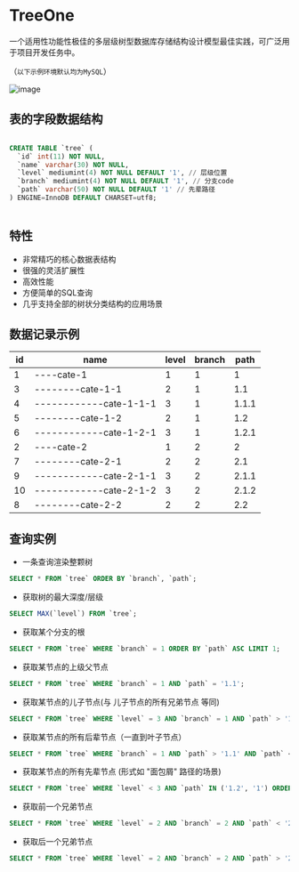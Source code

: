 
# TreeOne
一个适用性功能性极佳的多层级树型数据库存储结构设计模型最佳实践，可广泛用于项目开发任务中。

（`以下示例环境默认均为MySQL`）

![image](https://user-images.githubusercontent.com/11038908/115105931-6d243e00-9f94-11eb-9ff8-dd10f99061ef.png)


## 表的字段数据结构

```sql

CREATE TABLE `tree` (
  `id` int(11) NOT NULL,
  `name` varchar(30) NOT NULL, 
  `level` mediumint(4) NOT NULL DEFAULT '1', // 层级位置
  `branch` mediumint(4) NOT NULL DEFAULT '1', // 分支code
  `path` varchar(50) NOT NULL DEFAULT '1' // 先辈路径
) ENGINE=InnoDB DEFAULT CHARSET=utf8;
  
```

## 特性
- 非常精巧的核心数据表结构
- 很强的灵活扩展性
- 高效性能
- 方便简单的SQL查询
- 几乎支持全部的树状分类结构的应用场景


##  数据记录示例
id | name | level | branch | path 
--- | --- | --- | --- | --- 
1 | ----cate-1 | 1 | 1 | 1 
3 | --------cate-1-1 | 2 | 1 | 1.1 
4 | ------------cate-1-1-1 | 3 | 1 | 1.1.1 
5 | --------cate-1-2 | 2 | 1 | 1.2 
6 | ------------cate-1-2-1 | 3 | 1 | 1.2.1 
2 | ----cate-2 | 1 | 2 | 2 
7 | --------cate-2-1 | 2 | 2 | 2.1 
9 | ------------cate-2-1-1 | 3 | 2 | 2.1.1 
10 | ------------cate-2-1-2 | 3 | 2 | 2.1.2 
8 | --------cate-2-2 | 2 | 2 | 2.2

## 查询实例

- 一条查询渲染整颗树
```sql
SELECT * FROM `tree` ORDER BY `branch`, `path`;
```

- 获取树的最大深度/层级
```sql
SELECT MAX(`level`) FROM `tree`;
```

- 获取某个分支的根
```sql
SELECT * FROM `tree` WHERE `branch` = 1 ORDER BY `path` ASC LIMIT 1;
```

- 获取某节点的上级父节点
```sql
SELECT * FROM `tree` WHERE `branch` = 1 AND `path` = '1.1';
```

- 获取某节点的儿子节点(与 儿子节点的所有兄弟节点 等同)
```sql
SELECT * FROM `tree` WHERE `level` = 3 AND `branch` = 1 AND `path` > '1.1' AND `path` < '1.2';
```

- 获取某节点的所有后辈节点（一直到叶子节点）
```sql
SELECT * FROM `tree` WHERE `branch` = 1 AND `path` > '1.1' AND `path` < '1.2' ORDER BY `path` ASC;
```

- 获取某节点的所有先辈节点 (形式如 "面包屑" 路径的场景)
```sql
SELECT * FROM `tree` WHERE `level` < 3 AND `path` IN ('1.2', '1') ORDER BY `path` ASC
```

- 获取前一个兄弟节点
```sql
SELECT * FROM `tree` WHERE `level` = 2 AND `branch` = 2 AND `path` < '2.2' ORDER BY `path` DESC LIMIT 1;
```

- 获取后一个兄弟节点
```sql
SELECT * FROM `tree` WHERE `level` = 2 AND `branch` = 2 AND `path` > '2.2' ORDER BY `path` ASC LIMIT 1;
```


